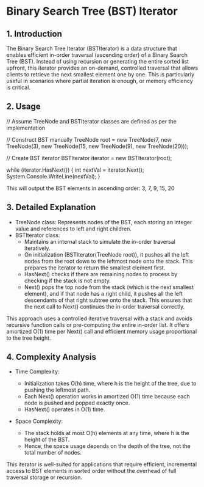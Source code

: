 # Binary Search Tree (BST) Iterator

## 1. Introduction
The Binary Search Tree Iterator (BSTIterator) is a data structure that enables efficient in-order traversal (ascending order) of a Binary Search Tree (BST). Instead of using recursion or generating the entire sorted list upfront, this iterator provides an on-demand, controlled traversal that allows clients to retrieve the next smallest element one by one. This is particularly useful in scenarios where partial iteration is enough, or memory efficiency is critical.

## 2. Usage
// Assume TreeNode and BSTIterator classes are defined as per the implementation

// Construct BST manually
TreeNode root = new TreeNode(7,
                    new TreeNode(3),
                    new TreeNode(15,
                        new TreeNode(9),
                        new TreeNode(20)));

// Create BST iterator
BSTIterator iterator = new BSTIterator(root);

while (iterator.HasNext())
{
    int nextVal = iterator.Next();
    System.Console.WriteLine(nextVal);
}

This will output the BST elements in ascending order: 3, 7, 9, 15, 20

## 3. Detailed Explanation
- TreeNode class: Represents nodes of the BST, each storing an integer value and references to left and right children.
- BSTIterator class:
  - Maintains an internal stack to simulate the in-order traversal iteratively.
  - On initialization (BSTIterator(TreeNode root)), it pushes all the left nodes from the root down to the leftmost node onto the stack. This prepares the iterator to return the smallest element first.
  - HasNext() checks if there are remaining nodes to process by checking if the stack is not empty.
  - Next() pops the top node from the stack (which is the next smallest element), and if that node has a right child, it pushes all the left descendants of that right subtree onto the stack. This ensures that the next call to Next() continues the in-order traversal correctly.

This approach uses a controlled iterative traversal with a stack and avoids recursive function calls or pre-computing the entire in-order list. It offers amortized O(1) time per Next() call and efficient memory usage proportional to the tree height.

## 4. Complexity Analysis
- Time Complexity:
  - Initialization takes O(h) time, where h is the height of the tree, due to pushing the leftmost path.
  - Each Next() operation works in amortized O(1) time because each node is pushed and popped exactly once.
  - HasNext() operates in O(1) time.

- Space Complexity:
  - The stack holds at most O(h) elements at any time, where h is the height of the BST.
  - Hence, the space usage depends on the depth of the tree, not the total number of nodes.

This iterator is well-suited for applications that require efficient, incremental access to BST elements in sorted order without the overhead of full traversal storage or recursion.
